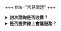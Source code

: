 +++
title="常見問題"
+++

<details>
<summary><strong>初次諮詢是否收費？</strong></summary>
<p>初次諮詢免費。</p>
</details>

<details>
<summary><strong>是否提供線上會議服務？</strong></summary>
<p>是的，我們可透過 LINE 或 Google Meet 安排線上諮詢。</p>
</details>
